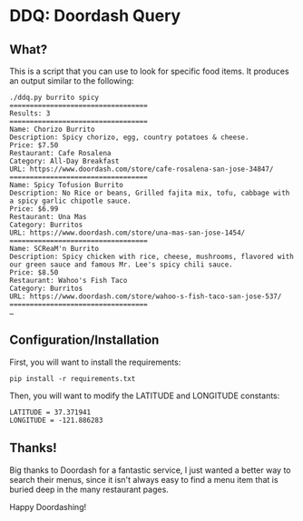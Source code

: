 # DDQ: Doordash Query

## What?
This is a script that you can use to look for specific food items. It produces an output similar to the following:
```
./ddq.py burrito spicy
==================================
Results: 3
==================================
Name: Chorizo Burrito
Description: Spicy chorizo, egg, country potatoes & cheese.
Price: $7.50
Restaurant: Cafe Rosalena
Category: All-Day Breakfast
URL: https://www.doordash.com/store/cafe-rosalena-san-jose-34847/
==================================
Name: Spicy Tofusion Burrito
Description: No Rice or beans, Grilled fajita mix, tofu, cabbage with a spicy garlic chipotle sauce.
Price: $6.99
Restaurant: Una Mas
Category: Burritos
URL: https://www.doordash.com/store/una-mas-san-jose-1454/
==================================
Name: SCReaM'n Burrito
Description: Spicy chicken with rice, cheese, mushrooms, flavored with our green sauce and famous Mr. Lee's spicy chili sauce.
Price: $8.50
Restaurant: Wahoo's Fish Taco
Category: Burritos
URL: https://www.doordash.com/store/wahoo-s-fish-taco-san-jose-537/
==================================
…
```

## Configuration/Installation
First, you will want to install the requirements:
```
pip install -r requirements.txt
```

Then, you will want to modify the LATITUDE and LONGITUDE constants:
```
LATITUDE = 37.371941
LONGITUDE = -121.886283
```

## Thanks!
Big thanks to Doordash for a fantastic service, I just wanted a better way to search their menus, since it isn't always easy to find a menu item that is buried deep in the many restaurant pages.

Happy Doordashing!
